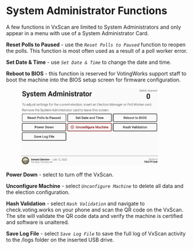 # System Administrator Functions

A few functions in VxScan are limited to System Administrators and only appear in a menu with use of a System Administrator Card.

**Reset Polls to Paused** - use the _`Reset Polls to Paused`_ function to reopen the polls. This function is most often used as a result of a poll worker error.

**Set Date & Time** - use _`Set Date & Time`_ to change the date and time.

**Reboot to BIOS** - this function is reserved for VotingWorks support staff to boot the machine into the BIOS setup screen for firmware configuration.

<figure><img src="../.gitbook/assets/06-sys-admin-screen.png" alt="" width="375"><figcaption></figcaption></figure>

**Power Down** - select to turn off the VxScan.

**Unconfigure Machine** - select _`Unconfigure Machine`_ to delete all data and the election configuration.

**Hash Validation** - select _`Hash Validation`_ and navigate to check.voting.works on your phone and scan the QR code on the VxScan. The site will validate the QR code data and verify the machine is certified and software is unaltered.

**Save Log File** - select _`Save Log File`_ to save the full log of VxScan activity to the /logs folder on the inserted USB drive.
